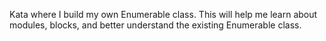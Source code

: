 Kata where I build my own Enumerable class. This will help me learn about
modules, blocks, and better understand the existing Enumerable class.

